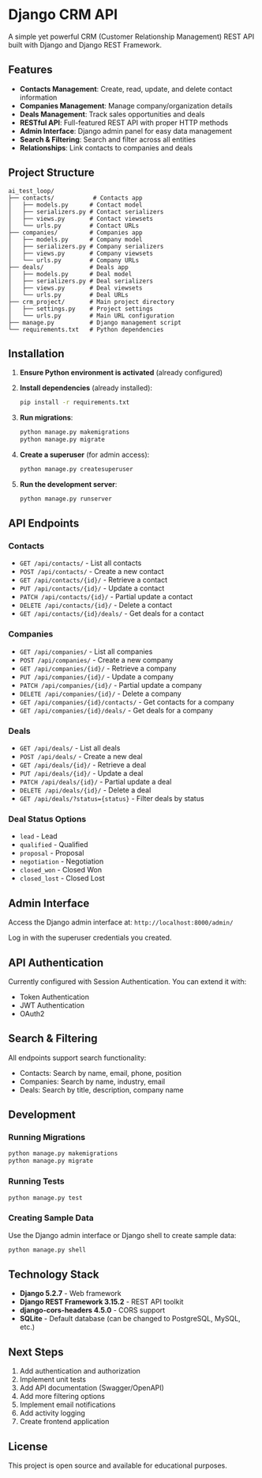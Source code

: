 # Django CRM API

A simple yet powerful CRM (Customer Relationship Management) REST API built with Django and Django REST Framework.

## Features

- **Contacts Management**: Create, read, update, and delete contact information
- **Companies Management**: Manage company/organization details
- **Deals Management**: Track sales opportunities and deals
- **RESTful API**: Full-featured REST API with proper HTTP methods
- **Admin Interface**: Django admin panel for easy data management
- **Search & Filtering**: Search and filter across all entities
- **Relationships**: Link contacts to companies and deals

## Project Structure

```
ai_test_loop/
├── contacts/           # Contacts app
│   ├── models.py      # Contact model
│   ├── serializers.py # Contact serializers
│   ├── views.py       # Contact viewsets
│   └── urls.py        # Contact URLs
├── companies/         # Companies app
│   ├── models.py      # Company model
│   ├── serializers.py # Company serializers
│   ├── views.py       # Company viewsets
│   └── urls.py        # Company URLs
├── deals/             # Deals app
│   ├── models.py      # Deal model
│   ├── serializers.py # Deal serializers
│   ├── views.py       # Deal viewsets
│   └── urls.py        # Deal URLs
├── crm_project/       # Main project directory
│   ├── settings.py    # Project settings
│   └── urls.py        # Main URL configuration
├── manage.py          # Django management script
└── requirements.txt   # Python dependencies
```

## Installation

1. **Ensure Python environment is activated** (already configured)

2. **Install dependencies** (already installed):
   ```bash
   pip install -r requirements.txt
   ```

3. **Run migrations**:
   ```bash
   python manage.py makemigrations
   python manage.py migrate
   ```

4. **Create a superuser** (for admin access):
   ```bash
   python manage.py createsuperuser
   ```

5. **Run the development server**:
   ```bash
   python manage.py runserver
   ```

## API Endpoints

### Contacts
- `GET /api/contacts/` - List all contacts
- `POST /api/contacts/` - Create a new contact
- `GET /api/contacts/{id}/` - Retrieve a contact
- `PUT /api/contacts/{id}/` - Update a contact
- `PATCH /api/contacts/{id}/` - Partial update a contact
- `DELETE /api/contacts/{id}/` - Delete a contact
- `GET /api/contacts/{id}/deals/` - Get deals for a contact

### Companies
- `GET /api/companies/` - List all companies
- `POST /api/companies/` - Create a new company
- `GET /api/companies/{id}/` - Retrieve a company
- `PUT /api/companies/{id}/` - Update a company
- `PATCH /api/companies/{id}/` - Partial update a company
- `DELETE /api/companies/{id}/` - Delete a company
- `GET /api/companies/{id}/contacts/` - Get contacts for a company
- `GET /api/companies/{id}/deals/` - Get deals for a company

### Deals
- `GET /api/deals/` - List all deals
- `POST /api/deals/` - Create a new deal
- `GET /api/deals/{id}/` - Retrieve a deal
- `PUT /api/deals/{id}/` - Update a deal
- `PATCH /api/deals/{id}/` - Partial update a deal
- `DELETE /api/deals/{id}/` - Delete a deal
- `GET /api/deals/?status={status}` - Filter deals by status

### Deal Status Options
- `lead` - Lead
- `qualified` - Qualified
- `proposal` - Proposal
- `negotiation` - Negotiation
- `closed_won` - Closed Won
- `closed_lost` - Closed Lost

## Admin Interface

Access the Django admin interface at: `http://localhost:8000/admin/`

Log in with the superuser credentials you created.

## API Authentication

Currently configured with Session Authentication. You can extend it with:
- Token Authentication
- JWT Authentication
- OAuth2

## Search & Filtering

All endpoints support search functionality:
- Contacts: Search by name, email, phone, position
- Companies: Search by name, industry, email
- Deals: Search by title, description, company name

## Development

### Running Migrations
```bash
python manage.py makemigrations
python manage.py migrate
```

### Running Tests
```bash
python manage.py test
```

### Creating Sample Data
Use the Django admin interface or Django shell to create sample data:
```bash
python manage.py shell
```

## Technology Stack

- **Django 5.2.7** - Web framework
- **Django REST Framework 3.15.2** - REST API toolkit
- **django-cors-headers 4.5.0** - CORS support
- **SQLite** - Default database (can be changed to PostgreSQL, MySQL, etc.)

## Next Steps

1. Add authentication and authorization
2. Implement unit tests
3. Add API documentation (Swagger/OpenAPI)
4. Add more filtering options
5. Implement email notifications
6. Add activity logging
7. Create frontend application

## License

This project is open source and available for educational purposes.
